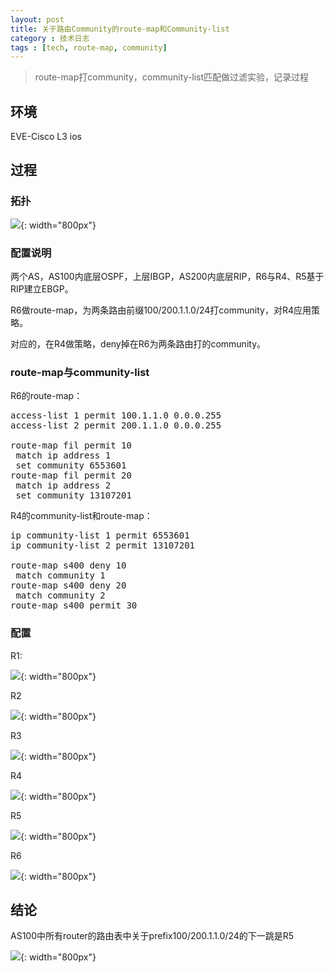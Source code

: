 ```yaml
---
layout: post
title: 关于路由Community的route-map和Community-list
category : 技术日志
tags : [tech, route-map, community]
---
```


>route-map打community，community-list匹配做过滤实验，记录过程

## 环境

EVE-Cisco L3 ios

## 过程

### 拓扑

![](   https://themeiwu.com/img/tech/0901.PNG){: width="800px"}

### 配置说明

两个AS，AS100内底层OSPF，上层IBGP，AS200内底层RIP，R6与R4、R5基于RIP建立EBGP。

R6做route-map，为两条路由前缀100/200.1.1.0/24打community，对R4应用策略。

对应的，在R4做策略，deny掉在R6为两条路由打的community。

### route-map与community-list

R6的route-map：
<pre class="brush: cpp">
access-list 1 permit 100.1.1.0 0.0.0.255
access-list 2 permit 200.1.1.0 0.0.0.255

route-map fil permit 10
 match ip address 1
 set community 6553601
route-map fil permit 20
 match ip address 2
 set community 13107201
</pre>

R4的community-list和route-map：
<pre class="brush: cpp">
ip community-list 1 permit 6553601
ip community-list 2 permit 13107201

route-map s400 deny 10
 match community 1
route-map s400 deny 20
 match community 2
route-map s400 permit 30
</pre>

### 配置

R1:

![](   https://themeiwu.com/img/tech/0901R1.PNG){: width="800px"}

R2

![](   https://themeiwu.com/img/tech/0901R2.PNG){: width="800px"}

R3

![](   https://themeiwu.com/img/tech/0901R3.PNG){: width="800px"}

R4

![](   https://themeiwu.com/img/tech/0901R4.PNG){: width="800px"}

R5

![](   https://themeiwu.com/img/tech/0901R5.PNG){: width="800px"}

R6

![](   https://themeiwu.com/img/tech/0901R6.PNG){: width="800px"}

## 结论

AS100中所有router的路由表中关于prefix100/200.1.1.0/24的下一跳是R5

![](   https://themeiwu.com/img/tech/0901RR4.PNG){: width="800px"}
